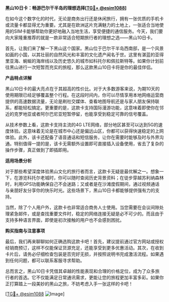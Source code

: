 **黑山10日卡：畅游巴尔干半岛的理想选择[[TG💪+ @esim1088](https://t.me/s/esim1088)]**

在如今这个数字化的时代，无论是商务出行还是休闲旅行，拥有一张优质的手机卡或流量卡都显得尤为重要。尤其是在欧洲这片充满魅力的土地上，一张适合当地使用的SIM卡能够帮助你更好地融入当地生活，享受便捷的通信服务。今天，我们要向大家隆重推荐的就是一款非常适合短期旅行者的理想之选——黑山10日卡。

首先，让我们来了解一下黑山这个国家。黑山位于巴尔干半岛西南部，是一个风景如画的小国，以其壮丽的自然风光和丰富的文化遗产闻名于世。这里有湛蓝的亚得里亚海、蜿蜒的海岸线以及历史悠久的城市如科托尔和佩拉斯特等。如果你计划前往黑山进行一次短暂而充实的旅程，那么这款黑山10日卡将是你的最佳伴侣。

**产品特点详解**

黑山10日卡的最大亮点在于其超高的性价比。对于大多数游客来说，为期10天的使用期限已经足够覆盖整个行程。在这段时间内，你可以尽情享用本地网络运营商提供的高速数据流量，无论是刷社交媒体、查看地图导航还是与家人朋友保持联系，都能轻松搞定。更重要的是，这款卡支持国际漫游功能，这意味着即使你在邻近的克罗地亚或者阿尔巴尼亚短暂停留，也能享受到稳定可靠的信号覆盖。

从技术参数上看，这款卡支持主流的4G LTE网络，部分地区甚至可以达到5G的速度体验。这意味着无论是在城市中心还是偏远山区，你都可以获得快速稳定的上网体验。此外，该卡还配备了语音通话和短信服务，让你在需要时能够及时与外界沟通。特别值得一提的是，该卡无需额外设置即可直接插入设备使用，省去了复杂的操作步骤，真正做到了即插即用。

**适用场景分析**

对于那些希望深度体验黑山文化的旅行者而言，这款卡无疑是最优解之一。想象一下，在游览科托尔老城时，你可以随时查阅历史背景资料；在徒步穿越苏利纳森林时，利用GPS功能确保自己不会迷路；又或者是在沙滩度假期间，通过视频通话与亲朋好友分享你的快乐时光。这些场景下，黑山10日卡都能够提供强有力的支持。

当然，除了个人用户外，这款卡也非常适合商务人士使用。当您需要在会议间隙处理紧急邮件，或是查找重要文件时，稳定的网络连接无疑是必不可少的。而且由于支持多种语言界面，即使是初次接触的用户也不会感到困扰。

**购买指南与注意事项**

最后，我们再来聊聊如何正确选购这款卡吧！首先，建议提前通过官方网站或授权经销商预订，这样不仅能保证货源充足，还能享受到更多优惠活动。其次，在收到卡片后，请务必仔细检查包装是否完好无损，并按照说明书完成激活流程。如果遇到任何问题，都可以联系客服寻求帮助。

总而言之，黑山10日卡凭借其卓越的性能表现和合理的价格定位，成为了众多旅行者的首选。它不仅能满足日常通讯需求，更能让您的旅程更加丰富多彩。如果你正打算踏上一段美妙的黑山之旅，不妨考虑入手一张这样的卡吧！

[[TG💪+ @esim1088](https://t.me/s/esim1088) ![Image](https://i.postimg.cc/4NQfJmqS/Snipaste-2025-05-13-00-14-12.png)]
